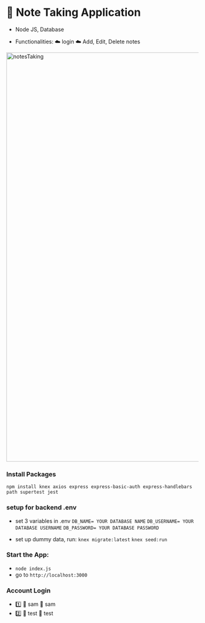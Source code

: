 # :scroll: Note Taking Application

- Node JS, Database

- Functionalities:
:cloud: login 
:cloud: Add, Edit, Delete notes
  
<img width="1073" alt="notesTaking" src="https://user-images.githubusercontent.com/106992258/194902656-9808bc5d-772e-4c3b-91e7-945ba460e8c1.png">


### Install Packages

`npm install knex axios express express-basic-auth express-handlebars path supertest jest`

### setup for backend .env

- set 3 variables in .env
  `DB_NAME= YOUR DATABASE NAME`
  `DB_USERNAME= YOUR DATABASE USERNAME`
  `DB_PASSWORD= YOUR DATABASE PASSWORD`

- set up dummy data, run:
  `knex migrate:latest`
  `knex seed:run`

### Start the App:

- `node index.js`
- go to `http://localhost:3000`

### Account Login
- :one: :bust_in_silhouette: sam  :key: sam
- :two: :bust_in_silhouette: test  :key: test
